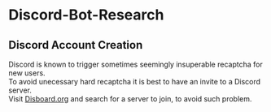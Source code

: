 # Discord-Bot-Research

## Discord Account Creation
Discord is known to trigger sometimes seemingly insuperable recaptcha for new users.  
To avoid unecessary hard recaptcha it is best to have an invite to a Discord server.  
Visit [Disboard.org](https://disboard.org) and search for a server to join, to avoid such problem.
